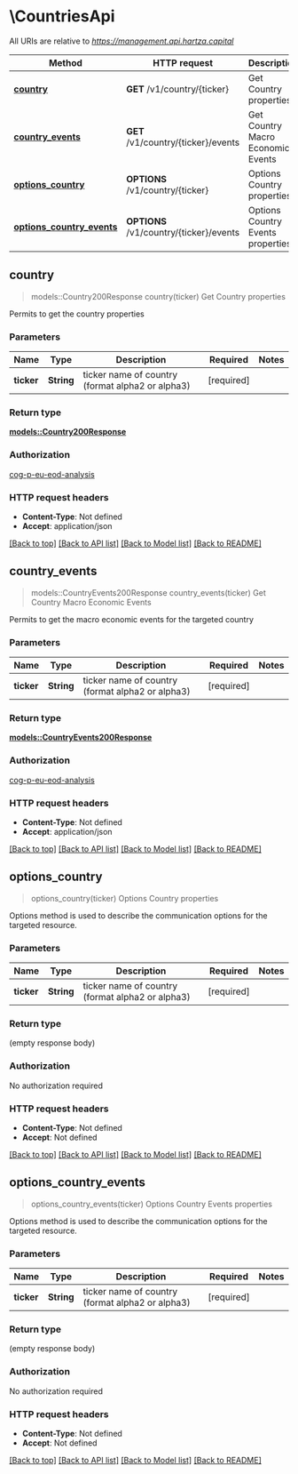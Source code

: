 # \CountriesApi

All URIs are relative to *https://management.api.hartza.capital*

Method | HTTP request | Description
------------- | ------------- | -------------
[**country**](CountriesApi.md#country) | **GET** /v1/country/{ticker} | Get Country properties
[**country_events**](CountriesApi.md#country_events) | **GET** /v1/country/{ticker}/events | Get Country Macro Economic Events
[**options_country**](CountriesApi.md#options_country) | **OPTIONS** /v1/country/{ticker} | Options Country properties
[**options_country_events**](CountriesApi.md#options_country_events) | **OPTIONS** /v1/country/{ticker}/events | Options Country Events properties



## country

> models::Country200Response country(ticker)
Get Country properties

Permits to get the country properties

### Parameters


Name | Type | Description  | Required | Notes
------------- | ------------- | ------------- | ------------- | -------------
**ticker** | **String** | ticker name of country (format alpha2 or alpha3) | [required] |

### Return type

[**models::Country200Response**](Country_200_response.md)

### Authorization

[cog-p-eu-eod-analysis](../README.md#cog-p-eu-eod-analysis)

### HTTP request headers

- **Content-Type**: Not defined
- **Accept**: application/json

[[Back to top]](#) [[Back to API list]](../README.md#documentation-for-api-endpoints) [[Back to Model list]](../README.md#documentation-for-models) [[Back to README]](../README.md)


## country_events

> models::CountryEvents200Response country_events(ticker)
Get Country Macro Economic Events

Permits to get the macro economic events for the targeted country

### Parameters


Name | Type | Description  | Required | Notes
------------- | ------------- | ------------- | ------------- | -------------
**ticker** | **String** | ticker name of country (format alpha2 or alpha3) | [required] |

### Return type

[**models::CountryEvents200Response**](CountryEvents_200_response.md)

### Authorization

[cog-p-eu-eod-analysis](../README.md#cog-p-eu-eod-analysis)

### HTTP request headers

- **Content-Type**: Not defined
- **Accept**: application/json

[[Back to top]](#) [[Back to API list]](../README.md#documentation-for-api-endpoints) [[Back to Model list]](../README.md#documentation-for-models) [[Back to README]](../README.md)


## options_country

> options_country(ticker)
Options Country properties

Options method is used to describe the communication options for the targeted resource.

### Parameters


Name | Type | Description  | Required | Notes
------------- | ------------- | ------------- | ------------- | -------------
**ticker** | **String** | ticker name of country (format alpha2 or alpha3) | [required] |

### Return type

 (empty response body)

### Authorization

No authorization required

### HTTP request headers

- **Content-Type**: Not defined
- **Accept**: Not defined

[[Back to top]](#) [[Back to API list]](../README.md#documentation-for-api-endpoints) [[Back to Model list]](../README.md#documentation-for-models) [[Back to README]](../README.md)


## options_country_events

> options_country_events(ticker)
Options Country Events properties

Options method is used to describe the communication options for the targeted resource.

### Parameters


Name | Type | Description  | Required | Notes
------------- | ------------- | ------------- | ------------- | -------------
**ticker** | **String** | ticker name of country (format alpha2 or alpha3) | [required] |

### Return type

 (empty response body)

### Authorization

No authorization required

### HTTP request headers

- **Content-Type**: Not defined
- **Accept**: Not defined

[[Back to top]](#) [[Back to API list]](../README.md#documentation-for-api-endpoints) [[Back to Model list]](../README.md#documentation-for-models) [[Back to README]](../README.md)

